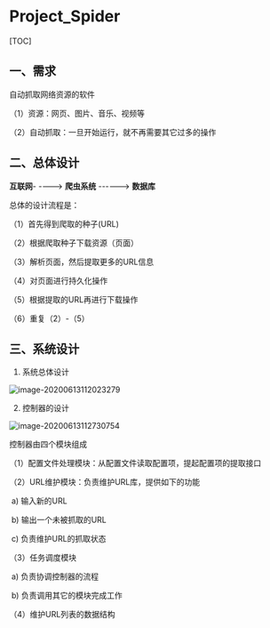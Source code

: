 # Project_Spider

[TOC]



## 一、需求

自动抓取网络资源的软件

（1）资源：网页、图片、音乐、视频等

（2）自动抓取：一旦开始运行，就不再需要其它过多的操作

## 二、总体设计

**互联网**- ----> **爬虫系统** ------> **数据库**

总体的设计流程是：

（1）首先得到爬取的种子(URL)

（2）根据爬取种子下载资源（页面）

（3）解析页面，然后提取更多的URL信息

（4）对页面进行持久化操作

（5）根据提取的URL再进行下载操作

（6）重复（2）-（5）



## 三、系统设计

1. 系统总体设计

![image-20200613112023279](/home/wch/Software/Spider/Program_Spider/md_picture/1.png)

2. 控制器的设计

![image-20200613112730754](/home/wch/Software/Spider/Program_Spider/md_picture/image-20200613112730754.png)

控制器由四个模块组成

（1）配置文件处理模块：从配置文件读取配置项，提起配置项的提取接口

（2）URL维护模块：负责维护URL库，提供如下的功能

​		a) 输入新的URL

​		b) 输出一个未被抓取的URL

​		c) 负责维护URL的抓取状态

（3）任务调度模块

​		a) 负责协调控制器的流程

​		b) 负责调用其它的模块完成工作

（4）维护URL列表的数据结构
